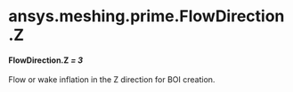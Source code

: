 <a id="ansys-meshing-prime-flowdirection-z"></a>

# ansys.meshing.prime.FlowDirection.Z

<a id="ansys.meshing.prime.FlowDirection.Z"></a>

#### FlowDirection.Z *= 3*

Flow or wake inflation in the Z direction for BOI creation.

<!-- !! processed by numpydoc !! -->
